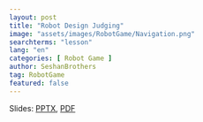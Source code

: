 ```yaml
---
layout: post
title: "Robot Design Judging"
image: "assets/images/RobotGame/Navigation.png"
searchterms: "lesson"
lang: "en"
categories: [ Robot Game ]
author: SeshanBrothers
tag: RobotGame
featured: false
---
```




Slides: <a href="/translations/en-us/RobotGame/RobotDesignJudging.pptx">PPTX</a>, <a href="/translations/en-us/RobotGame/RobotDesignJudging.pdf">PDF </a>

